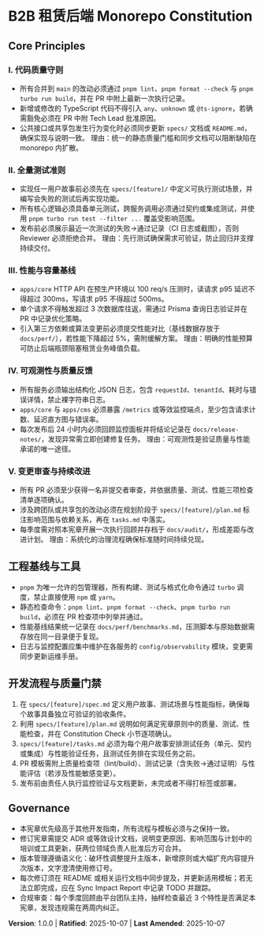 <!--
Sync Impact Report
Version change: N/A → 1.0.0
Modified principles:
- 新增：I. 代码质量守则
- 新增：II. 全量测试准则
- 新增：III. 性能与容量基线
- 新增：IV. 可观测性与质量反馈
- 新增：V. 变更审查与持续改进
Added sections:
- 工程基线与工具
- 开发流程与质量门禁
Removed sections:
- 无
Templates requiring updates:
- ✅ .specify/templates/plan-template.md
- ✅ .specify/templates/spec-template.md
- ✅ .specify/templates/tasks-template.md
Follow-up TODOs:
- 无
-->
# B2B 租赁后端 Monorepo Constitution

## Core Principles

### I. 代码质量守则
- 所有合并到 `main` 的改动必须通过 `pnpm lint`、`pnpm format --check` 与 `pnpm turbo run build`，并在 PR 中附上最新一次执行记录。
- 新增或修改的 TypeScript 代码不得引入 `any`、`unknown` 或 `@ts-ignore`，若确需豁免必须在 PR 中附 Tech Lead 批准原因。
- 公共接口或共享包发生行为变化时必须同步更新 `specs/` 文档或 `README.md`，确保实现与说明一致。
理由：统一的静态质量门槛和同步文档可以阻断缺陷在 monorepo 内扩散。

### II. 全量测试准则
- 实现任一用户故事前必须先在 `specs/[feature]/` 中定义可执行测试场景，并编写会失败的测试后再实现功能。
- 所有核心逻辑必须具备单元测试，跨服务调用必须通过契约或集成测试，并使用 `pnpm turbo run test --filter ...` 覆盖受影响范围。
- 发布前必须展示最近一次测试的失败→通过记录（CI 日志或截图），否则 Reviewer 必须拒绝合并。
理由：先行测试确保需求可验证，防止回归并支撑持续交付。

### III. 性能与容量基线
- `apps/core` HTTP API 在预生产环境以 100 req/s 压测时，读请求 p95 延迟不得超过 300ms，写请求 p95 不得超过 500ms。
- 单个请求不得触发超过 3 次数据库往返，需通过 Prisma 查询日志验证并在 PR 中记录优化策略。
- 引入第三方依赖或算法变更前必须提交性能对比（基线数据存放于 `docs/perf/`），若性能下降超过 5%，需附缓解方案。
理由：明确的性能预算可防止后端瓶颈阻塞租赁业务峰值负载。

### IV. 可观测性与质量反馈
- 所有服务必须输出结构化 JSON 日志，包含 `requestId`、`tenantId`、耗时与错误详情，禁止裸字符串日志。
- `apps/core` 与 `apps/cms` 必须暴露 `/metrics` 或等效监控端点，至少包含请求计数、延迟直方图与错误率。
- 每次发布后 24 小时内必须回顾监控面板并将结论记录在 `docs/release-notes/`，发现异常需立即创建修复任务。
理由：可观测性是验证质量与性能承诺的唯一途径。

### V. 变更审查与持续改进
- 所有 PR 必须至少获得一名非提交者审查，并依据质量、测试、性能三项检查清单逐项确认。
- 涉及跨团队或共享包的改动必须在规划阶段于 `specs/[feature]/plan.md` 标注影响范围与依赖关系，再在 `tasks.md` 中落实。
- 每季度需对照本宪章开展一次执行回顾并存档于 `docs/audit/`，形成差距与改进计划。
理由：系统化的治理流程确保标准随时间持续兑现。

## 工程基线与工具

- `pnpm` 为唯一允许的包管理器，所有构建、测试与格式化命令通过 `turbo` 调度，禁止直接使用 `npm` 或 `yarn`。
- 静态检查命令：`pnpm lint`、`pnpm format --check`、`pnpm turbo run build`，必须在 PR 检查项中列举并通过。
- 性能基线结果统一记录在 `docs/perf/benchmarks.md`，压测脚本与原始数据需存放在同一目录便于复现。
- 日志与监控配置应集中维护在各服务的 `config/observability` 模块，变更需同步更新运维手册。

## 开发流程与质量门禁

1. 在 `specs/[feature]/spec.md` 定义用户故事、测试场景与性能指标，确保每个故事具备独立可验证的验收条件。
2. 利用 `specs/[feature]/plan.md` 说明如何满足宪章原则中的质量、测试、性能检查，并在 Constitution Check 小节逐项确认。
3. `specs/[feature]/tasks.md` 必须为每个用户故事安排测试任务（单元、契约或集成）与性能验证任务，且测试任务排在实现任务之前。
4. PR 模板需附上质量检查项（lint/build）、测试记录（含失败→通过证明）与性能评估（若涉及性能敏感变更）。
5. 发布前由责任人执行监控验证与文档更新，未完成者不得打标签或部署。

## Governance

- 本宪章优先级高于其他开发指南，所有流程与模板必须与之保持一致。
- 修订宪章需提交 ADR 或等效设计文档，说明变更原因、影响范围与计划中的培训或工具更新，获两位领域负责人批准后方可合并。
- 版本管理遵循语义化：破坏性调整提升主版本，新增原则或大幅扩充内容提升次版本，文字澄清使用修订号。
- 每次修订须在 README 或相关运行文档中同步提及，并更新适用模板；若无法立即完成，应在 Sync Impact Report 中记录 TODO 并跟踪。
- 合规审查：每个季度回顾由平台团队主持，抽样检查最近 3 个特性是否满足本宪章，发现违规需在两周内纠正。

**Version**: 1.0.0 | **Ratified**: 2025-10-07 | **Last Amended**: 2025-10-07
